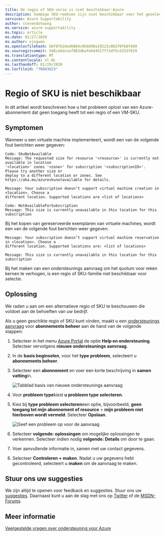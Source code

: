 ```yaml
---
title: De regio of SKU-serie is niet beschikbaar-Azure
description: Sommige SKU-reeksen zijn niet beschikbaar voor het geselecteerde abonnement voor deze regio. hiervoor is mogelijk een ondersteunings aanvraag voor abonnements beheer vereist.
services: Azure Supportability
author: stevendotwang
ms.service: azure-supportability
ms.topic: article
ms.date: 01/27/2020
ms.author: xingwan
ms.openlocfilehash: b0f0762ded6804c0b0d90a19223c082f0fb8fd49
ms.sourcegitcommit: 5d6ce6dceaf883dbafeb44517ff3df5cd153f929
ms.translationtype: MT
ms.contentlocale: nl-NL
ms.lasthandoff: 01/29/2020
ms.locfileid: "76843623"
---
```

# <a name="region-or-sku-unavailable"></a>Regio of SKU is niet beschikbaar

In dit artikel wordt beschreven hoe u het probleem oplost van een Azure-abonnement dat geen toegang heeft tot een regio of een VM-SKU.

## <a name="symptoms"></a>Symptomen

Wanneer u een virtuele machine implementeert, wordt een van de volgende fout berichten weer gegeven:

```
Code: SkuNotAvailable
Message: The requested size for resource '<resource>' is currently not available in location 
'<location>' zones '<zone>' for subscription '<subscriptionID>'. Please try another size or 
deploy to a different location or zones. See https://aka.ms/azureskunotavailable for details.
```

```
Message: Your subscription doesn’t support virtual machine creation in <location>. Choose a 
different location. Supported locations are <list of locations>
```

```
Code: NotAvailableForSubscription
Message: This size is currently unavailable in this location for this subscription
```

Bij het kopen van gereserveerde exemplaren van virtuele machines, wordt een van de volgende fout berichten weer gegeven:

```
Message: Your subscription doesn’t support virtual machine reservation in <location>. Choose a 
different location. Supported locations are: <list of locations>  
```

```
Message: This size is currently unavailable in this location for this subscription
```

Bij het maken van een ondersteunings aanvraag om het quotum voor reken kernen te verhogen, is een regio of SKU-familie niet beschikbaar voor selectie.

## <a name="solution"></a>Oplossing

We raden u aan om een alternatieve regio of SKU te beschouwen die voldoet aan de behoeften van uw bedrijf.

Als u geen geschikte regio of SKU kunt vinden, maakt u een [ondersteunings aanvraag](https://portal.azure.com/#blade/Microsoft_Azure_Support/HelpAndSupportBlade/newsupportrequest) voor **abonnements beheer** aan de hand van de volgende stappen:

1. Selecteer in het menu [Azure Portal](https://portal.azure.com) de optie **Help en ondersteuning**. Selecteer vervolgens **nieuwe ondersteunings aanvraag**.

1. In de **basis beginselen**, voor het **type probleem**, selecteert u **abonnements beheer**.

1. Selecteer een **abonnement** en voer een korte beschrijving in **samen vatting**in.

   ![Tabblad basis van nieuwe ondersteunings aanvraag](./media/SKU-series-unavailable/support-request-basics.png)

1. Voor **probleem type**kiest **u probleem type selecteren**.

1. Kies bij **type probleem selecteren**een optie, bijvoorbeeld, **geen toegang tot mijn abonnement of resource** > **mijn probleem niet hierboven wordt vermeld**. Selecteer **Opslaan**.

   ![Geef een probleem op voor de aanvraag](./media/SKU-series-unavailable/support-request-select-problem-type.png)

1. Selecteer **volgende: oplossingen** om mogelijke oplossingen te verkennen. Selecteer indien nodig **volgende: Details** om door te gaan.

1. Voer aanvullende informatie in, samen met uw contact gegevens.

1. Selecteer **Controleren + maken**. Nadat u uw gegevens hebt gecontroleerd, selecteert u **maken** om de aanvraag te maken.

## <a name="send-us-your-suggestions"></a>Stuur ons uw suggesties

We zijn altijd te openen voor feedback en suggesties. Stuur ons uw [suggesties](https://feedback.azure.com/forums/266794-support-feedback). Daarnaast kunt u aan de slag met ons op [Twitter](https://twitter.com/azuresupport) of de [MSDN-Forums](https://social.msdn.microsoft.com/Forums/azure).

## <a name="learn-more"></a>Meer informatie

[Veelgestelde vragen over ondersteuning voor Azure](https://azure.microsoft.com/support/faq)
